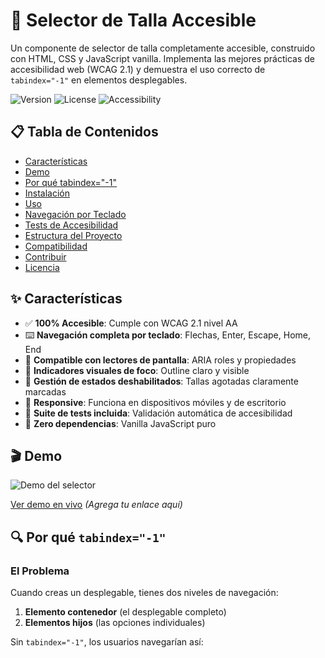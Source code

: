 # 🎯 Selector de Talla Accesible

Un componente de selector de talla completamente accesible, construido con HTML, CSS y JavaScript vanilla. Implementa las mejores prácticas de accesibilidad web (WCAG 2.1) y demuestra el uso correcto de `tabindex="-1"` en elementos desplegables.

![Version](https://img.shields.io/badge/version-1.0.0-blue.svg)
![License](https://img.shields.io/badge/license-MIT-green.svg)
![Accessibility](https://img.shields.io/badge/WCAG-2.1%20AA-success.svg)

## 📋 Tabla de Contenidos

- [Características](#-características)
- [Demo](#-demo)
- [Por qué tabindex="-1"](#-por-qué-tabindex-1)
- [Instalación](#-instalación)
- [Uso](#-uso)
- [Navegación por Teclado](#-navegación-por-teclado)
- [Tests de Accesibilidad](#-tests-de-accesibilidad)
- [Estructura del Proyecto](#-estructura-del-proyecto)
- [Compatibilidad](#-compatibilidad)
- [Contribuir](#-contribuir)
- [Licencia](#-licencia)

## ✨ Características

- ✅ **100% Accesible**: Cumple con WCAG 2.1 nivel AA
- ⌨️ **Navegación completa por teclado**: Flechas, Enter, Escape, Home, End
- 📢 **Compatible con lectores de pantalla**: ARIA roles y propiedades
- 🎨 **Indicadores visuales de foco**: Outline claro y visible
- 🚫 **Gestión de estados deshabilitados**: Tallas agotadas claramente marcadas
- 📱 **Responsive**: Funciona en dispositivos móviles y de escritorio
- 🧪 **Suite de tests incluida**: Validación automática de accesibilidad
- 🎯 **Zero dependencias**: Vanilla JavaScript puro

## 🎬 Demo

![Demo del selector](https://via.placeholder.com/600x400?text=Demo+GIF)

[Ver demo en vivo](#) _(Agrega tu enlace aquí)_

## 🔍 Por qué `tabindex="-1"`

### El Problema

Cuando creas un desplegable, tienes dos niveles de navegación:
1. **Elemento contenedor** (el desplegable completo)
2. **Elementos hijos** (las opciones individuales)

Sin `tabindex="-1"`, los usuarios navegarían así:
